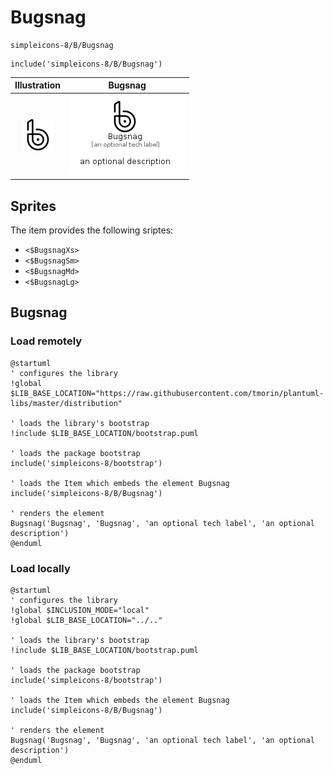 # Bugsnag


```text
simpleicons-8/B/Bugsnag
```

```text
include('simpleicons-8/B/Bugsnag')
```



| Illustration | Bugsnag |
| :---: | :---: |
| ![illustration for Illustration](../../simpleicons-8/B/Bugsnag.png) | ![illustration for Bugsnag](../../simpleicons-8/B/Bugsnag.Local.png) |



## Sprites
The item provides the following sriptes:

- `<$BugsnagXs>`
- `<$BugsnagSm>`
- `<$BugsnagMd>`
- `<$BugsnagLg>`





## Bugsnag

### Load remotely
```plantuml
@startuml
' configures the library
!global $LIB_BASE_LOCATION="https://raw.githubusercontent.com/tmorin/plantuml-libs/master/distribution"

' loads the library's bootstrap
!include $LIB_BASE_LOCATION/bootstrap.puml

' loads the package bootstrap
include('simpleicons-8/bootstrap')

' loads the Item which embeds the element Bugsnag
include('simpleicons-8/B/Bugsnag')

' renders the element
Bugsnag('Bugsnag', 'Bugsnag', 'an optional tech label', 'an optional description')
@enduml
```

### Load locally
```plantuml
@startuml
' configures the library
!global $INCLUSION_MODE="local"
!global $LIB_BASE_LOCATION="../.."

' loads the library's bootstrap
!include $LIB_BASE_LOCATION/bootstrap.puml

' loads the package bootstrap
include('simpleicons-8/bootstrap')

' loads the Item which embeds the element Bugsnag
include('simpleicons-8/B/Bugsnag')

' renders the element
Bugsnag('Bugsnag', 'Bugsnag', 'an optional tech label', 'an optional description')
@enduml
```

